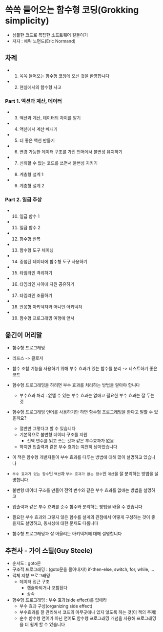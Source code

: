 # 쏙쏙 들어오는 함수형 코딩(Grokking simplicity)

- 심플한 코드로 복잡한 소프트웨어 길들이기
- 저자 : 에릭 노먼드(Eric Normand)

## 차례

- 1. 쏙쏙 들어오는 함수형 코딩에 오신 것을 환영합니다
- 2. 현실에서의 함수형 사고

### Part 1. 액션과 계산, 데이터

- 3. 액션과 계산, 데이터의 차이를 알기
- 4. 액션에서 계산 빼내기
- 5. 더 좋은 액션 만들기
- 6. 변경 가능한 데이터 구조를 가진 언어에서 불변성 유지하기
- 7. 신뢰할 수 없는 코드를 쓰면서 불변성 지키기
- 8. 계층형 설계 1
- 9. 계층형 설계 2

### Part 2. 일급 추상

- 10. 일급 함수 1
- 11. 일급 함수 2
- 12. 함수형 반복
- 13. 함수형 도구 체이닝
- 14. 중첩된 데이터에 함수형 도구 사용하기
- 15. 타임라인 격리하기
- 16. 타임라인 사이에 자원 공유하기
- 17. 타임라인 조율하기
- 18. 반응형 아키텍처와 어니언 아키텍처
- 19. 함수형 프로그래밍 여행에 앞서

## 옮긴이 머리말

- 함수형 프로그래밍
- 리프스 -> 클로저
- 함수 조합 기능을 사용하기 위해 부수 효과가 있는 함수를 분리 -> 테스트하기 좋은 코드

- 함수형 프로그래밍을 하려면 부수 효과를 처리하는 방법을 알아야 합니다
  - 부수효과 처리 : 없앨 수 있는 부수 효과는 없애고 필요한 부수 효과는 잘 두는 것
- 함수형 프로그래밍 언어를 사용하기만 하면 함수형 프로그래밍을 한다고 말할 수 있을까요?
  - 절반만 그렇다고 할 수 있습니다
  - 기본적으로 불변형 데이터 구조를 지원
    - 전역 변수를 읽고 쓰는 것과 같은 부수효과가 없음
  - 하지만 입출력과 같은 부수 효과는 여전히 남아있습니다
- 이 책은 함수형 개발자들이 부수 효과를 다루는 방법에 대해 많이 설명하고 있습니다
- `부수 효과가 있는 함수`인 `액션`과 `부수 효과가 없는 함수`인 `계산`을 잘 분리하는 방법을 설명합니다
- 불변형 데이터 구조를 만들어 전역 변수와 같은 부수 효과를 없애는 방법을 설명하고
- 입출력과 같은 부수 효과를 순수 함수와 분리하는 방법을 배울 수 있습니다
- 필요한 부수 효과와 그렇지 않은 함수를 설계의 관점에서 어떻게 구성하는 것이 좋을지도 설명하고, 동시성에 대한 문제도 다룹니다
- 함수형 프로그래밍과 잘 어울리는 아키텍처에 대해 설명합니다

## 추천사 - 가이 스틸(Guy Steele)

- 순서도 : goto문
- 구조적 프로그래밍 : (goto문을 몰아내자!) if-then-else, switch, for, while, ...
- 객체 지향 프로그래밍
  - 데이터 접근 구조
    - 캡슐화되거나 포함된다
    - 상속
- 함수형 프로그래밍 : 부수 효과(side effect)를 없애라
  - 부수 효과 구성(organizing side effect)
  - 부수효과를 잘 관리해서 코드의 아무곳에나 있지 않도록 하는 것(이 책의 주제)
  - 순수 함수형 언어가 아닌 언어도 함수형 프로그래밍 개념을 사용해 프로그래밍을 더 쉽게 할 수 있습니다
